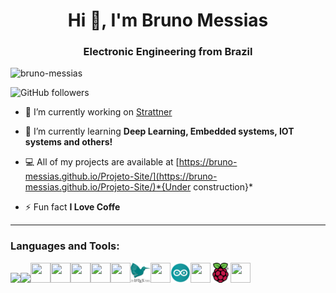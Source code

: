 <h1 align="center">Hi 👋, I'm Bruno Messias</h1>
<h3 align="center">Electronic Engineering from Brazil</h3>


<p><img src="https://komarev.com/ghpvc/?username=bruno-messias&" alt="bruno-messias" /></p>
<p align="left"><img alt="GitHub followers" src="https://img.shields.io/github/followers/Bruno-Messias?label=Followers&style=social"></p>

- 🔭 I’m currently working on  [Strattner](https://www.strattner.com.br/)

- 🌱 I’m currently learning **Deep Learning, Embedded systems, IOT systems and others!**

- 💻 All of my projects are available at [https://bruno-messias.github.io/Projeto-Site/](https://bruno-messias.github.io/Projeto-Site/)*{Under construction}*

- ⚡ Fun fact **I Love Coffe**

---
<!-- 
### Contact with me: -->

<!--[<img align="left" alt="Bruno-Linkedin | LinkedIn" width="22px" src="https://cdn.jsdelivr.net/npm/simple-icons@v3/icons/linkedin.svg" />][linkedin]
<br><br>-->
<!--<img align="left" alt="Bruno-Outlook | Outlook" width="22px" src="https://simpleicons.org/icons/microsoftoutlook.svg" />brunocmessias@hotmail.com
<br>
-->

### Languages and Tools:

<img weight="32" width="32" src="https://img.icons8.com/color/48/000000/c-programming.png"/><img eight="32" width="32" src="https://img.icons8.com/color/48/000000/c-plus-plus-logo.png"/><img height="32" width="32" src="https://www.vectorlogo.zone/logos/jupyter/jupyter-icon.svg" /><img height="32" width="32" src="https://img.icons8.com/color/48/000000/python.png"/><img height="32" width="32" src="https://img.icons8.com/fluent/48/000000/visual-studio-code-2019.png"/><img height="32" width="32" src="https://www.vectorlogo.zone/logos/tensorflow/tensorflow-icon.svg"/><img height="32" width="32" 
src="https://img.icons8.com/color/48/000000/git.png"/><img height="32" width="32"                                                   src="https://raw.githubusercontent.com/github/explore/80688e429a7d4ef2fca1e82350fe8e3517d3494d/topics/latex/latex.png"/><img height="32" width="32" src="https://img.icons8.com/color/48/000000/linux.png"/><img height="32" width="32" src="https://raw.githubusercontent.com/github/explore/80688e429a7d4ef2fca1e82350fe8e3517d3494d/topics/arduino/arduino.png"/><img height="32" width="32" src="https://cdn.icon-icons.com/icons2/2148/PNG/512/vhdl_icon_131901.png"/><img height="32" width="32" src="https://raw.githubusercontent.com/github/explore/80688e429a7d4ef2fca1e82350fe8e3517d3494d/topics/raspberry-pi/raspberry-pi.png"/><img height="32" width="32" src="https://upload.wikimedia.org/wikipedia/commons/6/6a/Gnu-octave-logo.svg"/>

